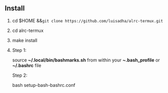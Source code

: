 

## Install

1. cd $HOME &&```git clone https://github.com/luisadha/alrc-termux.git```

2. cd alrc-termux

3. make install

4. Step 1:

   source **~/.local/bin/bashmarks.sh** from within your **~.bash\_profile** or **~/.bashrc** file
   
   Step 2:

   bash setup-bash-bashrc.conf
